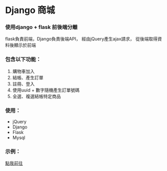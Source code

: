 # Django 商城

<h3>使用django + flask 前後端分離</h3>

<p>
	flask負責前端，Django負責後端API，
	經由jQuery產生ajax請求，
	從後端取得資料後顯示於前端
</p>

<h3>包含以下功能：</h3>

<ol>
	<li>購物車加入</li>
	<li>結帳、產生訂單</li>
	<li>註冊、登入</li>
	<li>使用uuid + 數字隨機產生訂單號碼</li>
	<li>全選、複選結帳特定商品</li>
</ol>

<h3>使用：</h3>

<ul>
	<li>jQuery</li>
	<li>Django</li>
	<li>Flask</li>
	<li>Mysql</li>
</ul>

<h3>示例：</h3>

<a href="http://3.21.154.195:5000/index">點我前往</a>
